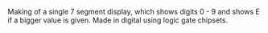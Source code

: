 Making of a single 7 segment display, which shows digits 0 - 9 and shows E if a bigger value is given. Made in digital using logic gate chipsets.

